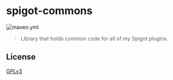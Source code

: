 # spigot-commons
![maven.yml](https://github.com/kodehat/spigot-commons/workflows/Java%20CI/badge.svg)

> Library that holds common code for all of my Spigot plugins.

## License

[GPLv3](https://tldrlegal.com/license/gnu-general-public-license-v3-(gpl-3))
